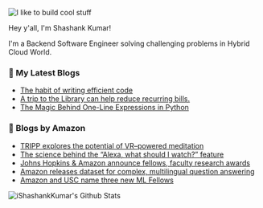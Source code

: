 ![I like to build cool stuff](https://res.cloudinary.com/dt8g3rhcy/image/upload/v1595929574/i_like_to_build_cool_shit._1_nzbwjh.png)

Hey y'all, I'm Shashank Kumar! 

I'm a Backend Software Engineer solving challenging problems in Hybrid Cloud World.

### 📕 My Latest Blogs
<!-- BLOG-POST-LIST:START -->
- [The habit of writing efficient code](https://medium.com/@ishashankkumar/the-habit-of-writing-efficient-code-153b05f04269?source=rss-d24dda280d5f------2)
- [A trip to the Library can help reduce recurring bills.](https://medium.com/swlh/a-trip-to-the-library-can-help-reduce-recurring-bills-23bca495cdf5?source=rss-d24dda280d5f------2)
- [The Magic Behind One-Line Expressions in Python](https://medium.com/swlh/the-magic-behind-one-line-expressions-in-python-816c10180c5c?source=rss-d24dda280d5f------2)
<!-- BLOG-POST-LIST:END -->

### 📕 Blogs by Amazon
<!-- AMAZON-BLOG-POST-LIST:START -->
- [TRIPP explores the potential of VR–powered meditation](https://www.amazon.science/latest-news/tripp-explores-the-potential-of-virtual-reality-powered-meditation)
- [The science behind the “Alexa, what should I watch?” feature](https://www.amazon.science/latest-news/the-science-behind-the-new-alexa-what-should-i-watch-fire-tv-experience)
- [Johns Hopkins &amp; Amazon announce fellows, faculty research awards](https://www.amazon.science/latest-news/johns-hopkins-and-amazon-announce-six-fellows-and-nine-faculty-research-awards)
- [Amazon releases dataset for complex, multilingual question answering](https://www.amazon.science/blog/amazon-releases-dataset-for-complex-multilingual-question-answering)
- [Amazon and USC name three new ML Fellows](https://www.amazon.science/latest-news/amazon-and-usc-name-three-new-ml-fellows)
<!-- AMAZON-BLOG-POST-LIST:END -->



<img align="center" alt="iShashankKumar's Github Stats" src="https://github-readme-stats.vercel.app/api?username=ishashankkumar&show_icons=true&hide_border=true" />
